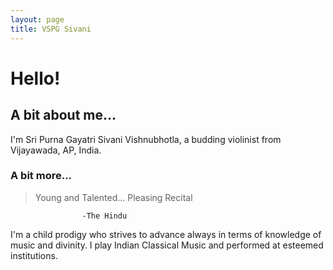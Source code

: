 ```yaml
---
layout: page
title: VSPG Sivani
---
```


# Hello!

## A bit about me...

I'm Sri Purna Gayatri Sivani Vishnubhotla, a budding violinist from Vijayawada, AP, India.

### A bit more...

> Young and Talented... Pleasing Recital

                    -The Hindu
                    
I'm a child prodigy who strives to advance always in terms of knowledge of music and divinity. I play Indian Classical Music and performed at esteemed institutions.
